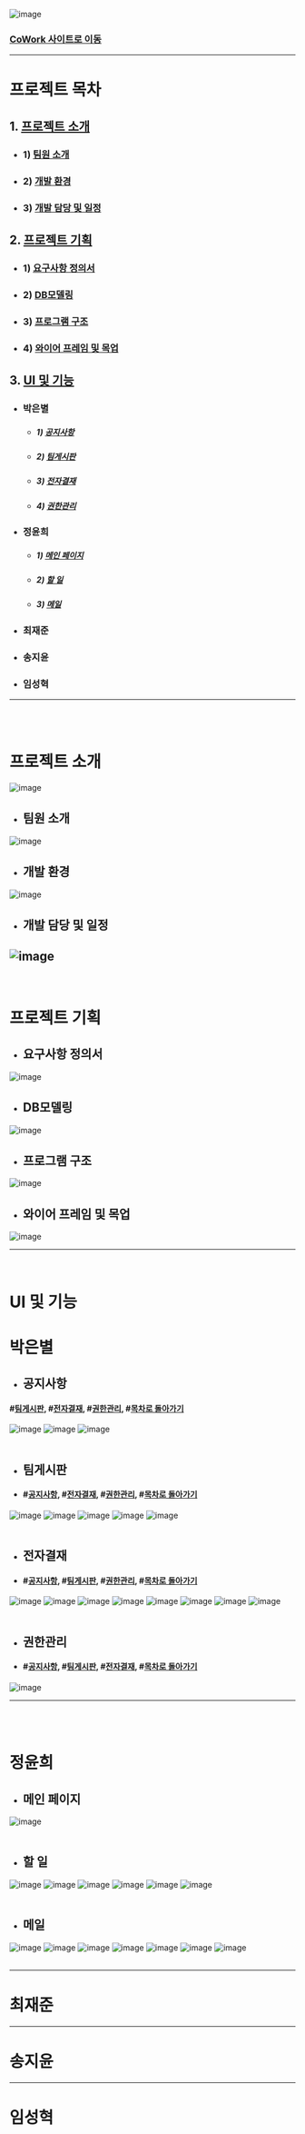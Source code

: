 <!-- 프로젝트 이미지 -->
![image](https://github.com/limbit95/cowork/assets/111622452/032e00da-7bd7-4eea-9e0f-f8de0ba539aa)
### [CoWork 사이트로 이동](http://coworkintranet.site)

---

# 프로젝트 목차
## 1. [프로젝트 소개](#프로젝트-소개)
* ### 1) [팀원 소개](#팀원-소개)
* ### 2) [개발 환경](#개발-환경)
* ### 3) [개발 담당 및 일정](#개발-담당-및-일정)
## 2. [프로젝트 기획](#프로젝트-기획)
* ### 1) [요구사항 정의서](#요구사항-정의서)
* ### 2) [DB모델링](#DB모델링)
* ### 3) [프로그램 구조](#프로그램-구조)
* ### 4) [와이어 프레임 및 목업](#와이어-프레임-및-목업)
## 3. [UI 및 기능](#UI-및-기능)
* ### 박은별
  * ##### 1) [공지사항](#공지사항)
  * ##### 2) [팀게시판](#팀게시판)
  * ##### 3) [전자결재](#전자결재)
  * ##### 4) [권한관리](#권한관리)
* ### 정윤희
  * ##### 1) [메인 페이지](#메인-페이지)
  * ##### 2) [할 일](#할-일)
  * ##### 3) [메일](#메일)
* ### 최재준
* ### 송지윤
* ### 임성혁

---

<br><br>

# 프로젝트 소개
![image](https://github.com/limbit95/cowork/assets/111622452/221e8100-8b8c-4e9f-9441-936feb5518b5)
* ## 팀원 소개
![image](https://github.com/limbit95/cowork/assets/111622452/f17e0d32-062e-4029-8a71-58290fc503de)
* ## 개발 환경
![image](https://github.com/limbit95/cowork/assets/111622452/e9d333a9-87d2-4087-ac5e-5c1bc0c0ac81)
* ## 개발 담당 및 일정
![image](https://github.com/limbit95/cowork/assets/111622452/a8096ed8-b7b4-456a-9e90-6f3219553cf7)
---

<br>

# 프로젝트 기획
* ## 요구사항 정의서
![image](https://github.com/limbit95/cowork/assets/111622452/129fad25-3da9-4578-8117-fb274b0382cf)
* ## DB모델링
![image](https://github.com/limbit95/cowork/assets/111622452/43d20377-915d-4099-8d44-af06f4049eab)
* ## 프로그램 구조
![image](https://github.com/limbit95/cowork/assets/111622452/e4c5e90e-01de-4499-9fc8-2e9b35664de8)
* ## 와이어 프레임 및 목업
![image](https://github.com/limbit95/cowork/assets/111622452/fcfe433e-a7ba-49b3-a1ed-aee3790eb0b9)

---

<br>

# UI 및 기능
# 박은별
* ## 공지사항 
#### #[팀게시판](#팀게시판), #[전자결재](#전자결재), #[권한관리](#권한관리), #[목차로 돌아가기](#프로젝트-목차)
![image](https://github.com/limbit95/cowork/assets/111622452/9a66df2a-8b82-478d-932b-085550ae8303)
![image](https://github.com/limbit95/cowork/assets/111622452/7d9bf789-ed0d-4113-a16b-2c22466c4a7a)
![image](https://github.com/limbit95/cowork/assets/111622452/b2b4f737-4066-42d7-a86e-3f6a6f66f539)
<br><br>
* ## 팀게시판
* #### #[공지사항](#공지사항), #[전자결재](#전자결재), #[권한관리](#권한관리), #[목차로 돌아가기](#프로젝트-목차)
![image](https://github.com/limbit95/cowork/assets/111622452/04dcc548-b010-4a53-b266-3cb262b0d3e8)
![image](https://github.com/limbit95/cowork/assets/111622452/360a04ce-da27-4f4e-a392-fc38abea25ce)
![image](https://github.com/limbit95/cowork/assets/111622452/08dc478a-b0d9-4dd9-a28a-f21f7cd7f408)
![image](https://github.com/limbit95/cowork/assets/111622452/e9b6a61d-5990-40ef-abc5-ba16c0b72672)
![image](https://github.com/limbit95/cowork/assets/111622452/9152f178-0109-42a8-b8ab-42ca33b12928)
<br><br>
* ## 전자결재
* #### #[공지사항](#공지사항), #[팀게시판](#팀게시판), #[권한관리](#권한관리), #[목차로 돌아가기](#프로젝트-목차)
![image](https://github.com/limbit95/cowork/assets/111622452/8acd8dff-0efc-4964-89e8-6373ed386909)
![image](https://github.com/limbit95/cowork/assets/111622452/abb4acd4-5404-4ce2-8718-de4aeb6cbe49)
![image](https://github.com/limbit95/cowork/assets/111622452/7074569a-10af-4402-bce8-ac97bd8e06bb)
![image](https://github.com/limbit95/cowork/assets/111622452/a8167a82-453d-457e-9dcf-9c4ab0fc9921)
![image](https://github.com/limbit95/cowork/assets/111622452/39454b30-6cd6-46bd-a914-b55820194266)
![image](https://github.com/limbit95/cowork/assets/111622452/4e4a4251-ff5d-491d-9ed5-1d50b6e1aa8b)
![image](https://github.com/limbit95/cowork/assets/111622452/6031114c-880c-4ef8-a0b5-fb2bc08085fe)
![image](https://github.com/limbit95/cowork/assets/111622452/d3772727-3ca2-4306-98a2-407d8a9091c1)
<br><br>
* ## 권한관리
* #### #[공지사항](#공지사항), #[팀게시판](#팀게시판), #[전자결재](#전자결재), #[목차로 돌아가기](#프로젝트-목차)
![image](https://github.com/limbit95/cowork/assets/111622452/9d107f3f-2710-46b4-91be-4889135fc7a0)

---
<br><br>

# 정윤희
* ## 메인 페이지
![image](https://github.com/limbit95/cowork/assets/111622452/8346bd39-d21a-4693-bfc2-b030fbfac46c)
<br><br>
* ## 할 일
![image](https://github.com/limbit95/cowork/assets/111622452/4a0b16b3-01df-4b40-a39e-3d10d7ab4dfc)
![image](https://github.com/limbit95/cowork/assets/111622452/bbf0b90a-0b16-41f4-a512-13e32526f1a9)
![image](https://github.com/limbit95/cowork/assets/111622452/ea268ee4-1625-46d9-87dc-40d5d7243d7e)
![image](https://github.com/limbit95/cowork/assets/111622452/86b5debc-695c-4877-9a4f-bd5af4c54d78)
![image](https://github.com/limbit95/cowork/assets/111622452/0e24d4e1-dc19-4089-860c-f99d207595bd)
![image](https://github.com/limbit95/cowork/assets/111622452/81e83af7-ecb6-4323-a791-fa99cddd23de)
<br><br>
* ## 메일
![image](https://github.com/limbit95/cowork/assets/111622452/986710aa-4217-4861-8caa-1dfb63250fa4)
![image](https://github.com/limbit95/cowork/assets/111622452/22a40c18-51da-4ce9-9914-d02c19eca6c0)
![image](https://github.com/limbit95/cowork/assets/111622452/0ecbd0fa-b4fd-4fde-8770-48ea776c5a8b)
![image](https://github.com/limbit95/cowork/assets/111622452/7a186352-9e55-4ee6-9743-160ef1b81867)
![image](https://github.com/limbit95/cowork/assets/111622452/c5629fd6-a3a8-4ee9-9b4c-3816a9c295ae)
![image](https://github.com/limbit95/cowork/assets/111622452/d1c9deff-2c7f-4bc4-b223-e4a134b0e6ca)
![image](https://github.com/limbit95/cowork/assets/111622452/ef00abbb-fcab-49cf-bb23-3ff17560c5df)
<br><br>

---

# 최재준


---

# 송지윤


---

# 임성혁



